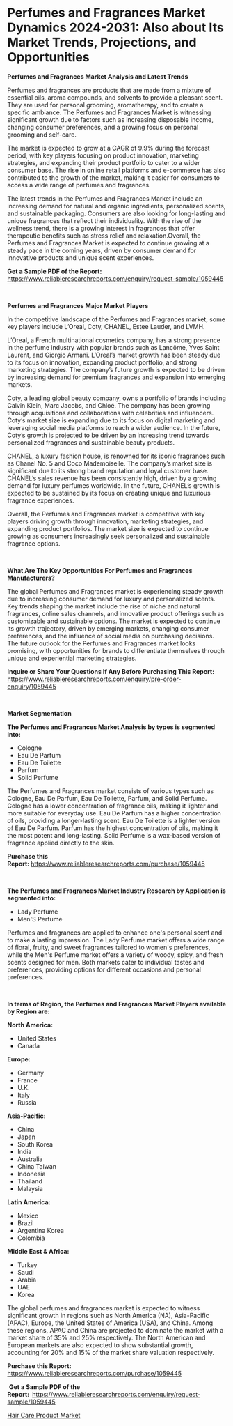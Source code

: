<p><h1>Perfumes and Fragrances Market Dynamics 2024-2031: Also about Its Market Trends, Projections, and Opportunities</h1></p><p><strong>Perfumes and Fragrances Market Analysis and Latest Trends</strong></p>
<p><p>Perfumes and fragrances are products that are made from a mixture of essential oils, aroma compounds, and solvents to provide a pleasant scent. They are used for personal grooming, aromatherapy, and to create a specific ambiance. The Perfumes and Fragrances Market is witnessing significant growth due to factors such as increasing disposable income, changing consumer preferences, and a growing focus on personal grooming and self-care.</p><p>The market is expected to grow at a CAGR of 9.9% during the forecast period, with key players focusing on product innovation, marketing strategies, and expanding their product portfolio to cater to a wider consumer base. The rise in online retail platforms and e-commerce has also contributed to the growth of the market, making it easier for consumers to access a wide range of perfumes and fragrances.</p><p>The latest trends in the Perfumes and Fragrances Market include an increasing demand for natural and organic ingredients, personalized scents, and sustainable packaging. Consumers are also looking for long-lasting and unique fragrances that reflect their individuality. With the rise of the wellness trend, there is a growing interest in fragrances that offer therapeutic benefits such as stress relief and relaxation.Overall, the Perfumes and Fragrances Market is expected to continue growing at a steady pace in the coming years, driven by consumer demand for innovative products and unique scent experiences.</p></p>
<p><strong>Get a Sample PDF of the Report:&nbsp;</strong> <a href="https://www.reliableresearchreports.com/enquiry/request-sample/1059445">https://www.reliableresearchreports.com/enquiry/request-sample/1059445</a></p>
<p>&nbsp;</p>
<p><strong>Perfumes and Fragrances Major Market Players</strong></p>
<p><p>In the competitive landscape of the Perfumes and Fragrances market, some key players include L’Oreal, Coty, CHANEL, Estee Lauder, and LVMH. </p><p>L’Oreal, a French multinational cosmetics company, has a strong presence in the perfume industry with popular brands such as Lancôme, Yves Saint Laurent, and Giorgio Armani. L’Oreal’s market growth has been steady due to its focus on innovation, expanding product portfolio, and strong marketing strategies. The company’s future growth is expected to be driven by increasing demand for premium fragrances and expansion into emerging markets.</p><p>Coty, a leading global beauty company, owns a portfolio of brands including Calvin Klein, Marc Jacobs, and Chloé. The company has been growing through acquisitions and collaborations with celebrities and influencers. Coty’s market size is expanding due to its focus on digital marketing and leveraging social media platforms to reach a wider audience. In the future, Coty’s growth is projected to be driven by an increasing trend towards personalized fragrances and sustainable beauty products.</p><p>CHANEL, a luxury fashion house, is renowned for its iconic fragrances such as Chanel No. 5 and Coco Mademoiselle. The company’s market size is significant due to its strong brand reputation and loyal customer base. CHANEL’s sales revenue has been consistently high, driven by a growing demand for luxury perfumes worldwide. In the future, CHANEL’s growth is expected to be sustained by its focus on creating unique and luxurious fragrance experiences.</p><p>Overall, the Perfumes and Fragrances market is competitive with key players driving growth through innovation, marketing strategies, and expanding product portfolios. The market size is expected to continue growing as consumers increasingly seek personalized and sustainable fragrance options.</p></p>
<p>&nbsp;</p>
<p><strong>What Are The Key Opportunities For Perfumes and Fragrances Manufacturers?</strong></p>
<p><p>The global Perfumes and Fragrances market is experiencing steady growth due to increasing consumer demand for luxury and personalized scents. Key trends shaping the market include the rise of niche and natural fragrances, online sales channels, and innovative product offerings such as customizable and sustainable options. The market is expected to continue its growth trajectory, driven by emerging markets, changing consumer preferences, and the influence of social media on purchasing decisions. The future outlook for the Perfumes and Fragrances market looks promising, with opportunities for brands to differentiate themselves through unique and experiential marketing strategies.</p></p>
<p><strong>Inquire or Share Your Questions If Any Before Purchasing This Report:</strong> <a href="https://www.reliableresearchreports.com/enquiry/pre-order-enquiry/1059445">https://www.reliableresearchreports.com/enquiry/pre-order-enquiry/1059445</a></p>
<p>&nbsp;</p>
<p><strong>Market Segmentation</strong></p>
<p><strong>The Perfumes and Fragrances Market Analysis by types is segmented into:</strong></p>
<p><ul><li>Cologne</li><li>Eau De Parfum</li><li>Eau De Toilette</li><li>Parfum</li><li>Solid Perfume</li></ul></p>
<p><p>The Perfumes and Fragrances market consists of various types such as Cologne, Eau De Parfum, Eau De Toilette, Parfum, and Solid Perfume. Cologne has a lower concentration of fragrance oils, making it lighter and more suitable for everyday use. Eau De Parfum has a higher concentration of oils, providing a longer-lasting scent. Eau De Toilette is a lighter version of Eau De Parfum. Parfum has the highest concentration of oils, making it the most potent and long-lasting. Solid Perfume is a wax-based version of fragrance applied directly to the skin.</p></p>
<p><strong>Purchase this Report:&nbsp;</strong><a href="https://www.reliableresearchreports.com/purchase/1059445">https://www.reliableresearchreports.com/purchase/1059445</a></p>
<p>&nbsp;</p>
<p><strong>The Perfumes and Fragrances Market Industry Research by Application is segmented into:</strong></p>
<p><ul><li>Lady Perfume</li><li>Men'S Perfume</li></ul></p>
<p><p>Perfumes and fragrances are applied to enhance one's personal scent and to make a lasting impression. The Lady Perfume market offers a wide range of floral, fruity, and sweet fragrances tailored to women's preferences, while the Men's Perfume market offers a variety of woody, spicy, and fresh scents designed for men. Both markets cater to individual tastes and preferences, providing options for different occasions and personal preferences.</p></p>
<p>&nbsp;</p>
<p><strong>In terms of Region, the Perfumes and Fragrances Market Players available by Region are:</strong></p>
<p>
    <p> <strong> North America: </strong>
        <ul>
            <li>United States</li>
            <li>Canada</li>
        </ul>
        </p> 
    <p> <strong> Europe: </strong>
        <ul>
            <li>Germany</li>
            <li>France</li>
            <li>U.K.</li>
            <li>Italy</li>
            <li>Russia</li>
        </ul>
        </p> 
    <p> <strong> Asia-Pacific: </strong>
        <ul>
            <li>China</li>
            <li>Japan</li>
            <li>South Korea</li>
            <li>India</li>
            <li>Australia</li>
            <li>China Taiwan</li>
            <li>Indonesia</li>
            <li>Thailand</li>
            <li>Malaysia</li>
        </ul>
        </p> 
    <p> <strong> Latin America: </strong>
        <ul>
            <li>Mexico</li>
            <li>Brazil</li>
            <li>Argentina Korea</li>
            <li>Colombia</li>
        </ul>
        </p> 
    <p> <strong> Middle East & Africa: </strong>
        <ul>
            <li>Turkey</li>
            <li>Saudi</li>
            <li>Arabia</li>
            <li>UAE</li>
            <li>Korea</li>
        </ul>
    </p>
    </p>
<p><p>The global perfumes and fragrances market is expected to witness significant growth in regions such as North America (NA), Asia-Pacific (APAC), Europe, the United States of America (USA), and China. Among these regions, APAC and China are projected to dominate the market with a market share of 35% and 25% respectively. The North American and European markets are also expected to show substantial growth, accounting for 20% and 15% of the market share valuation respectively.</p></p>
<p><strong>Purchase this Report: </strong><a href="https://www.reliableresearchreports.com/purchase/1059445">https://www.reliableresearchreports.com/purchase/1059445</a></p>
<p>&nbsp;<strong>Get a Sample PDF of the Report:&nbsp;&nbsp;</strong><a href="https://www.reliableresearchreports.com/enquiry/request-sample/1059445">https://www.reliableresearchreports.com/enquiry/request-sample/1059445</a></p>
<p><strong></strong></p>
<p><p><a href="https://github.com/FassouRP/Market-Research-Report-List-3/blob/main/hair-care-product-market.md">Hair Care Product Market</a></p></p>